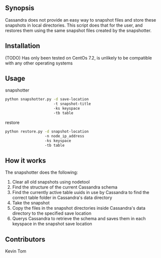 ## Synopsis
Cassandra does not provide an easy way to snapshot files and store these snapshots in local directories. This script does that for the user, and restores them using the same snapshot files created by the snapshotter.

## Installation
(TODO)
Has only been tested on CentOs 7.2, is unlikely to be compatible with any other operating systems

## Usage
snapshotter
``` bash
python snapshotter.py -d save-location
                      -t snapshot-title
                      -ks keyspace
                      -tb table
```
restore
``` bash
python restore.py -d snapshot-location
                  -n node_ip_address
                  -ks keyspace
                  -tb table
```

## How it works
The snapshotter does the following:
1. Clear all old snapshots using nodetool
2. Find the structure of the current Cassandra schema
3. Find the currently active table uuids in use by Cassandra to find the correct table folder in Cassandra's data directory
4. Take the snapshot
5. Copy the files in the snapshot directories inside Cassandra's data directory to the specified save location
6. Querys Cassandra to retrieve the schema and saves them in each keyspace in the snapshot save location

## Contributors
Kevin Tom

